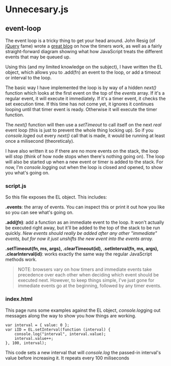 # Unnecesary.js

## event-loop
The event loop is a tricky thing to get your head around. 
John Resig (of [jQuery](http://jquery.com/) fame) wrote a 
[great blog](http://ejohn.org/blog/how-javascript-timers-work/) 
on how the timers work, as well as a fairly straight-forward diagram showing what how 
JavaScript treats the different events that may be queued up.

Using this (and my limited knowledge on the subject), I have written the EL object, which 
allows you to .add(fn) an event to the loop, or add a timeout or interval to the loop.

The basic way I have implemented the loop is by way of a hidden <cite>next()</cite> function 
which looks at the first event on the top of the <cite>events</cite> array. If it's a regular 
event, it will execute it immediately. If it's a timer event, it checks the set execution time. 
If this time has not come yet, it ignores it continues looping until that timer event is ready. 
Otherwise it will execute the timer function.

The <cite>next()</cite> function will then use a <cite>setTimeout</cite> to call itself on the 
next _real_ event loop (this is just to prevent the whole thing locking up). So if you 
<cite>console.log</cite>ed out every <cite>next()</cite> call that is made, it would be 
running at least once a milisecond (theoreticaly).

I have also written it so if there are no more events on the stack, the loop will stop (think 
of how node stops when there's nothing going on). The loop will also be started up when a new 
event or timer is added to the stack. For now, I'm <cite>console.log</cite>ging out when the 
loop is closed and opened, to show you what's going on.


### script.js
So this file exposes the EL object. This includes:

**.events**: the array of events. You can inspect this or print it out how you like so you can 
    see what's going on.

**.add(_fn_)**: add a function as an immediate event to the loop. It won't actually be executed 
right away, but it'll be added to the top of the stack to be run quickly. _New events should 
really be added after any other "immediate" events, but for now it just <cite>unshift</cite>s 
the new event into the events array._

**.setTimeout(fn, ms, args), .clearTimeout(id), .setInterval(fn, ms, args), .clearInterval(id)**: 
works exactly the same way the regular JavaScript methods work.

> NOTE: browsers vary on how timers and immediate events take precedence over each other when 
> deciding which event should be executed next. However, to keep things simple, I've just gone 
> for immediate events go at the beginning, followed by any timer events.


### index.html
This page runs some examples against the EL object, <cite>console.log</cite>ging out messages 
along the way to show you how things are working.

    var interval = { value: 0 };
    var iID = EL.setInterval(function (interval) {
	    console.log("interval", interval.value);
	    interval.value++;
    }, 100, interval);

This code sets a new interval that will <cite>console.log</cite> the passed-in interval's value 
before increasing it. It repeats every 100 miliseconds
